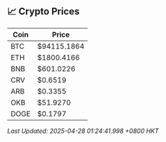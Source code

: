 ## 📈 Crypto Prices

| Coin | Price |
| ---- | ----- |
| BTC | $94115.1864 |
| ETH | $1800.4166 |
| BNB | $601.0226 |
| CRV | $0.6519 |
| ARB | $0.3355 |
| OKB | $51.9270 |
| DOGE | $0.1797 |

_Last Updated: 2025-04-28 01:24:41.998 +0800 HKT_